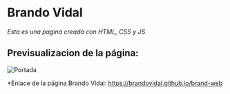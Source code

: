 # Brando Vidal
*Esta es una pagina creada con HTML, CSS y JS*


## Previsualizacion de la página:
![Portada](https://ik.imagekit.io/demoxd/portada_QIE44pSJM.jpg?tr=w-1080,h-566,fo-auto "Portada")


*Enlace de la página Brando Vidal: https://brandovidal.github.io/brand-web

